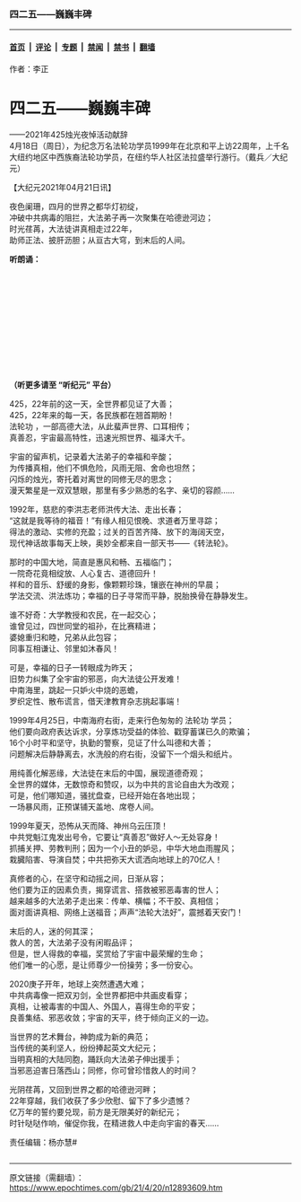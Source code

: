 ### 四二五——巍巍丰碑

---

#### [首页](../../../..?n12893609) &nbsp;|&nbsp; [评论](../../../../../epoch-comment?n12893609) &nbsp;|&nbsp; [专题](../../../../../epoch-special?n12893609) &nbsp;|&nbsp; [禁闻](../../../../../epoch-news?n12893609) &nbsp;|&nbsp; [禁书](../../../../../books?n12893609) &nbsp;|&nbsp; [翻墙](https://github.com/gfw-breaker/nogfw/blob/master/README.md?n12893609)


<div class="column" id="artbody" itemprop="articleBody">
 <div class="whitebg">
  <div class="column">
   <div class="arttop mbottom20">
    <div class="toptitle">
     作者：李正
    </div>
    <h1 class="title">
     四二五——巍巍丰碑
    </h1>
    <div class="subtitle">
     ——2021年425烛光夜悼活动献辞
    </div>
    <span class="pad5">
     <ok href="https://i.epochtimes.com/assets/uploads/2021/04/id12888546-7ED3714-600x400.jpg" target="_blank">
      <img alt="" class="aligncenter wp-post-image" src="https://i.epochtimes.com/assets/uploads/2021/04/id12888546-7ED3714-600x400.jpg"/>
     </ok>
     <div class="imgtxt caption">
      4月18日（周日），为纪念万名法轮功学员1999年在北京和平上访22周年，上千名大纽约地区中西族裔法轮功学员，在纽约华人社区法拉盛举行游行。（戴兵／大纪元）
     </div>
    </span>
   </div>
  </div>
  <!-- article content begin -->
  <p>
   【大纪元2021年04月21日讯】
  </p>
  <p>
   夜色阑珊，四月的世界之都华灯初绽，
   <br/>
   冲破中共病毒的阻拦，大法弟子再一次聚集在哈德逊河边；
   <br/>
   时光荏苒，大法徒讲真相走过22年，
   <br/>
   助师正法、披肝沥胆；从亘古大穹，到末后的人间。
  </p>
  <p>
   <strong>
    听朗诵：
   </strong>
  </p>
  <div style="width: 100%; height: 170px; margin-bottom: 20px; border-radius: 10px; overflow: hidden;">
  </div>
  <p>
   <strong>
    （听更多请至
    <ok href="https://www.epochtimes.com/gb/podcast.htm">
     “听纪元”
    </ok>
    平台）
   </strong>
  </p>
  <p>
   425，22年前的这一天，全世界都见证了大善；
   <br/>
   425，22年来的每一天，各民族都在翘首期盼！
   <br/>
   <ok href="https://www.epochtimes.com/gb/tag/%E6%B3%95%E8%BD%AE%E5%8A%9F.html">
    法轮功
   </ok>
   ，一部高德大法，从此蜚声世界、口耳相传；
   <br/>
   真善忍，宇宙最高特性，迅速光照世界、福泽大千。
  </p>
  <p>
   宇宙的留声机，记录着大法弟子的幸福和辛酸；
   <br/>
   为传播真相，他们不惧危险，风雨无阻、舍命也坦然；
   <br/>
   闪烁的烛光，寄托着对离世的同修无尽的思念；
   <br/>
   漫天繁星是一双双慧眼，那里有多少熟悉的名字、亲切的容颜……
  </p>
  <p>
   1992年，慈悲的李洪志老师洪传大法、走出长春；
   <br/>
   “这就是我等待的福音！”有缘人相见恨晚、求道者万里寻踪；
   <br/>
   得法的激动、实修的充盈；过关的百苦齐降、放下的海阔天空，
   <br/>
   现代神话故事每天上映，奥妙全都来自一部天书——《转法轮》。
  </p>
  <p>
   那时的中国大地，简直是惠风和畅、五福临门；
   <br/>
   一院奇花竟相绽放、人心复古、道德回升！
   <br/>
   祥和的音乐、舒缓的身影，像颗颗珍珠，镶嵌在神州的早晨；
   <br/>
   学法交流、洪法炼功；幸福的日子寻常而平静，脱胎换骨在静静发生。
  </p>
  <p>
   谁不好奇：大学教授和农民，在一起交心；
   <br/>
   谁曾见过，四世同堂的祖孙，在比赛精进；
   <br/>
   婆媳重归和睦，兄弟从此包容；
   <br/>
   同事互相谦让、邻里如沐春风！
  </p>
  <p>
   可是，幸福的日子一转眼成为昨天；
   <br/>
   旧势力纠集了全宇宙的邪恶，向大法徒公开发难！
   <br/>
   中南海里，跳起一只妒火中烧的恶蟾，
   <br/>
   罗织定性、散布谎言，借天津教育杂志挑起事端！
  </p>
  <p>
   1999年4月25日，中南海府右街，走来行色匆匆的
   <ok href="https://www.epochtimes.com/gb/tag/%E6%B3%95%E8%BD%AE%E5%8A%9F.html">
    法轮功
   </ok>
   学员；
   <br/>
   他们要向政府表达诉求，分享炼功受益的体验、戳穿蓄谋已久的欺骗；
   <br/>
   16个小时平和坚守，执勤的警察，见证了什么叫德和大善；
   <br/>
   问题解决后静静离去，水洗般的府右街，没留下一个烟头和纸片。
  </p>
  <p>
   用纯善化解恶缘，大法徒在末后的中国，展现道德奇观；
   <br/>
   全世界的媒体，无数惊奇和赞叹，以为中共的言论自由大为改观；
   <br/>
   可是，他们哪知道，骚扰盘查，已经开始在各地出现；
   <br/>
   一场暴风雨，正预谋铺天盖地、席卷人间。
  </p>
  <p>
   1999年夏天，恐怖从天而降、神州乌云压顶！
   <br/>
   中共党魁江鬼发出号令，它要让“真善忍”做好人～无处容身！
   <br/>
   抓捕关押、劳教判刑；因为一个小丑的妒忌，中华大地血雨腥风；
   <br/>
   栽臓陷害、导演自焚；中共把弥天大谎洒向地球上的70亿人！
  </p>
  <p>
   真修者的心，在坚守和动摇之间，日渐从容；
   <br/>
   他们要为正的因素负责，揭穿谎言、搭救被邪恶毒害的世人；
   <br/>
   越来越多的大法弟子走出来：传单、横幅；不干胶、真相信；
   <br/>
   面对面讲真相、网络上送福音；声声“法轮大法好”，震撼着天安门！
  </p>
  <p>
   末后的人，迷的何其深；
   <br/>
   救人的苦，大法弟子没有闲暇品评；
   <br/>
   但是，世人得救的幸福，奖赏给了宇宙中最荣耀的生命；
   <br/>
   他们唯一的心愿，是让师尊少一份操劳；多一份安心。
  </p>
  <p>
   2020庚子开年，地球上突然遭遇大难；
   <br/>
   中共病毒像一把双刃剑，全世界都把中共画皮看穿；
   <br/>
   真相，让被毒害的中国人、外国人，喜得生命的平安；
   <br/>
   良善集结、邪恶收敛；宇宙的天平，终于倾向正义的一边。
  </p>
  <p>
   当世界的艺术舞台，神韵成为新的典范；
   <br/>
   当传统的美利坚人，纷纷捧起英文大纪元；
   <br/>
   当明真相的大陆同胞，踊跃向大法弟子伸出援手；
   <br/>
   当邪恶迫害日落西山；同修，你可曾珍惜救人的时间？
  </p>
  <p>
   光阴荏苒，又回到世界之都的哈德逊河畔；
   <br/>
   22年穿越，我们收获了多少欣慰、留下了多少遗憾？
   <br/>
   亿万年的誓约要兑现，前方是无限美好的新纪元；
   <br/>
   时针哒哒作响，催促你我，在精进救人中走向宇宙的春天……
  </p>
  <p>
   责任编辑：杨亦慧#
  </p>
  <!-- article content end -->
 </div>
</div>


---

原文链接（需翻墙）：https://www.epochtimes.com/gb/21/4/20/n12893609.htm